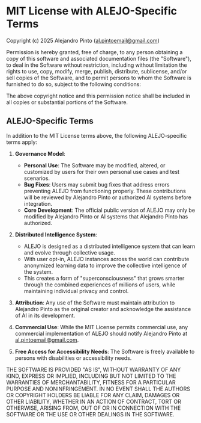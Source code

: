 # MIT License with ALEJO-Specific Terms

Copyright (c) 2025 Alejandro Pinto ([al.pintoemail@gmail.com](mailto:al.pintoemail@gmail.com))

Permission is hereby granted, free of charge, to any person obtaining a copy
of this software and associated documentation files (the "Software"), to deal
in the Software without restriction, including without limitation the rights
to use, copy, modify, merge, publish, distribute, sublicense, and/or sell
copies of the Software, and to permit persons to whom the Software is
furnished to do so, subject to the following conditions:

The above copyright notice and this permission notice shall be included in all
copies or substantial portions of the Software.

## ALEJO-Specific Terms

In addition to the MIT License terms above, the following ALEJO-specific terms apply:

1. **Governance Model**:
   - **Personal Use**: The Software may be modified, altered, or customized by users for their own personal use cases and test scenarios.
   - **Bug Fixes**: Users may submit bug fixes that address errors preventing ALEJO from functioning properly. These contributions will be reviewed by Alejandro Pinto or authorized AI systems before integration.
   - **Core Development**: The official public version of ALEJO may only be modified by Alejandro Pinto or AI systems that Alejandro Pinto has authorized.

2. **Distributed Intelligence System**:
   - ALEJO is designed as a distributed intelligence system that can learn and evolve through collective usage.
   - With user opt-in, ALEJO instances across the world can contribute anonymized learning data to improve the collective intelligence of the system.
   - This creates a form of "superconsciousness" that grows smarter through the combined experiences of millions of users, while maintaining individual privacy and control.

3. **Attribution**: Any use of the Software must maintain attribution to Alejandro Pinto as the original creator and acknowledge the assistance of AI in its development.

4. **Commercial Use**: While the MIT License permits commercial use, any commercial implementation of ALEJO should notify Alejandro Pinto at [al.pintoemail@gmail.com](mailto:al.pintoemail@gmail.com).

5. **Free Access for Accessibility Needs**: The Software is freely available to persons with disabilities or accessibility needs.

THE SOFTWARE IS PROVIDED "AS IS", WITHOUT WARRANTY OF ANY KIND, EXPRESS OR
IMPLIED, INCLUDING BUT NOT LIMITED TO THE WARRANTIES OF MERCHANTABILITY,
FITNESS FOR A PARTICULAR PURPOSE AND NONINFRINGEMENT. IN NO EVENT SHALL THE
AUTHORS OR COPYRIGHT HOLDERS BE LIABLE FOR ANY CLAIM, DAMAGES OR OTHER
LIABILITY, WHETHER IN AN ACTION OF CONTRACT, TORT OR OTHERWISE, ARISING FROM,
OUT OF OR IN CONNECTION WITH THE SOFTWARE OR THE USE OR OTHER DEALINGS IN THE
SOFTWARE.
